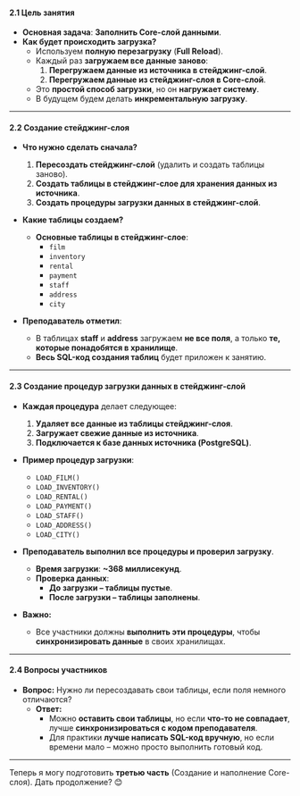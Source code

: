 #### **2.1 Цель занятия**

- **Основная задача**: **Заполнить Core-слой данными**.
- **Как будет происходить загрузка?**
    - Используем **полную перезагрузку** (**Full Reload**).
    - Каждый раз **загружаем все данные заново**:
        1. **Перегружаем данные из источника в стейджинг-слой**.
        2. **Перегружаем данные из стейджинг-слоя в Core-слой**.
    - Это **простой способ загрузки**, но он **нагружает систему**.
    - В будущем будем делать **инкрементальную загрузку**.

---

#### **2.2 Создание стейджинг-слоя**

- **Что нужно сделать сначала?**
    
    1. **Пересоздать стейджинг-слой** (удалить и создать таблицы заново).
    2. **Создать таблицы в стейджинг-слое для хранения данных из источника**.
    3. **Создать процедуры загрузки данных в стейджинг-слой**.
- **Какие таблицы создаем?**
    
    - **Основные таблицы в стейджинг-слое**:
        - `film`
        - `inventory`
        - `rental`
        - `payment`
        - `staff`
        - `address`
        - `city`
- **Преподаватель отметил**:
    
    - В таблицах **staff** и **address** загружаем **не все поля**, а только **те, которые понадобятся в хранилище**.
    - **Весь SQL-код создания таблиц** будет приложен к занятию.

---

#### **2.3 Создание процедур загрузки данных в стейджинг-слой**

- **Каждая процедура** делает следующее:
    
    1. **Удаляет все данные из таблицы стейджинг-слоя**.
    2. **Загружает свежие данные из источника**.
    3. **Подключается к базе данных источника (PostgreSQL)**.
- **Пример процедур загрузки**:
    
    - `LOAD_FILM()`
    - `LOAD_INVENTORY()`
    - `LOAD_RENTAL()`
    - `LOAD_PAYMENT()`
    - `LOAD_STAFF()`
    - `LOAD_ADDRESS()`
    - `LOAD_CITY()`
- **Преподаватель выполнил все процедуры и проверил загрузку**.
    
    - **Время загрузки**: **~368 миллисекунд**.
    - **Проверка данных**:
        - **До загрузки – таблицы пустые**.
        - **После загрузки – таблицы заполнены**.
- **Важно:**
    
    - Все участники должны **выполнить эти процедуры**, чтобы **синхронизировать данные** в своих хранилищах.

---

#### **2.4 Вопросы участников**

- **Вопрос:** Нужно ли пересоздавать свои таблицы, если поля немного отличаются?
    - **Ответ:**
        - Можно **оставить свои таблицы**, но если **что-то не совпадает**, лучше **синхронизироваться с кодом преподавателя**.
        - Для практики **лучше написать SQL-код вручную**, но если времени мало – можно просто выполнить готовый код.

---

Теперь я могу подготовить **третью часть** (Создание и наполнение Core-слоя). Дать продолжение? 😊